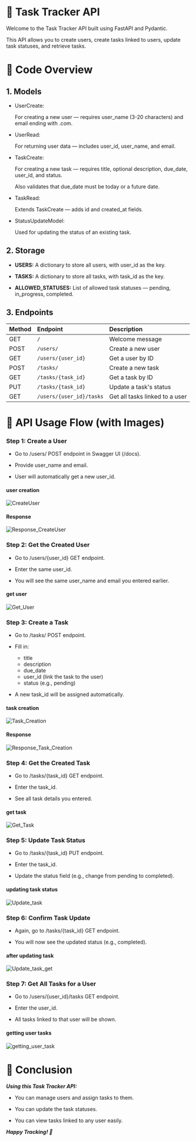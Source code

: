 # 📝 Task Tracker API

Welcome to the Task Tracker API built using FastAPI and Pydantic.

This API allows you to create users, create tasks linked to users, update task statuses, and retrieve tasks.


# 📜 Code Overview
## 1. Models

- UserCreate:

    For creating a new user — requires user_name (3-20 characters) and email ending with .com.

- UserRead:

    For returning user data — includes user_id, user_name, and email.

- TaskCreate:

    For creating a new task — requires title, optional description, due_date, user_id, and status.

    Also validates that due_date must be today or a future date.

- TaskRead:
    
    Extends TaskCreate — adds id and created_at fields.

- StatusUpdateModel:

    Used for updating the status of an existing task.

## 2. Storage

- **USERS:**  A dictionary to store all users, with user_id as the key.

- **TASKS:** A dictionary to store all tasks, with task_id as the key.

- **ALLOWED_STATUSES:** List of allowed task statuses — pending, in_progress, completed.

## 3. Endpoints

| Method | Endpoint               | Description                 |
| :----- | :--------------------- | :--------------------------- |
| GET    | `/`                     | Welcome message              |
| POST   | `/users/`               | Create a new user            |
| GET    | `/users/{user_id}`      | Get a user by ID             |
| POST   | `/tasks/`               | Create a new task            |
| GET    | `/tasks/{task_id}`      | Get a task by ID             |
| PUT    | `/tasks/{task_id}`      | Update a task's status       |
| GET    | `/users/{user_id}/tasks` | Get all tasks linked to a user |


# 🚀 API Usage Flow (with Images)

###  Step 1: Create a User

- Go to /users/ POST endpoint in Swagger UI (/docs).

- Provide user_name and email.

- User will automatically get a new user_id.

#### user creation 
![CreateUser](create-user.png)
#### Response
![Response_CreateUser](response_create_user.png)

### Step 2: Get the Created User

- Go to /users/{user_id} GET endpoint.

- Enter the same user_id.

- You will see the same user_name and email you entered earlier.

#### get user 
![Get_User](get_user.png)

### Step 3: Create a Task

- Go to /tasks/ POST endpoint.

- Fill in:
   - title
   - description
   - due_date
   - user_id (link the task to the user)
   - status (e.g., pending)

- A new task_id will be assigned automatically.

#### task creation 
![Task_Creation](create_task.png)
#### Response 
![Response_Task_Creation](response_create_task.png)


### Step 4: Get the Created Task

- Go to /tasks/{task_id} GET endpoint.

- Enter the task_id.

- See all task details you entered.

#### get task 
![Get_Task](get_task.png)

### Step 5: Update Task Status

- Go to /tasks/{task_id} PUT endpoint.

- Enter the task_id.

- Update the status field (e.g., change from pending to completed).

#### updating task status
![Update_task](update_task.png)


### Step 6: Confirm Task Update

- Again, go to /tasks/{task_id} GET endpoint.

- You will now see the updated status (e.g., completed).

#### after updating task 
![Update_task_get](updated_get_task.png)

### Step 7: Get All Tasks for a User

- Go to /users/{user_id}/tasks GET endpoint.

- Enter the user_id.

- All tasks linked to that user will be shown.

#### getting user tasks
![getting_user_task](get_user_task.png)



# 🎯 Conclusion

_**Using this Task Tracker API:**_

- You can manage users and assign tasks to them.

- You can update the task statuses.

- You can view tasks linked to any user easily.

_**Happy Tracking! 🚀**_